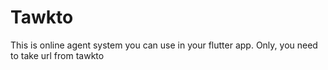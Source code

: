 # Tawkto

This is online agent system you can use in your flutter app. 
Only, you need to take url from tawkto

